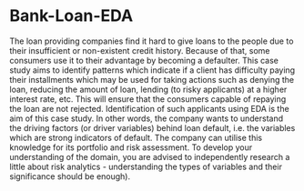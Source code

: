 # Bank-Loan-EDA
The loan providing companies find it hard to give loans to the people due to their insufficient or non-existent credit history. Because of that, some consumers use it to their advantage by becoming a defaulter.
This case study aims to identify patterns which indicate if a client has difficulty paying their
installments which may be used for taking actions such as denying the loan, reducing the amount
of loan, lending (to risky applicants) at a higher interest rate, etc. This will ensure that the
consumers capable of repaying the loan are not rejected. Identification of such applicants using
EDA is the aim of this case study.
In other words, the company wants to understand the driving factors (or driver variables) behind
loan default, i.e. the variables which are strong indicators of default. The company can utilise this
knowledge for its portfolio and risk assessment.
To develop your understanding of the domain, you are advised to independently research a little
about risk analytics - understanding the types of variables and their significance should be
enough).
